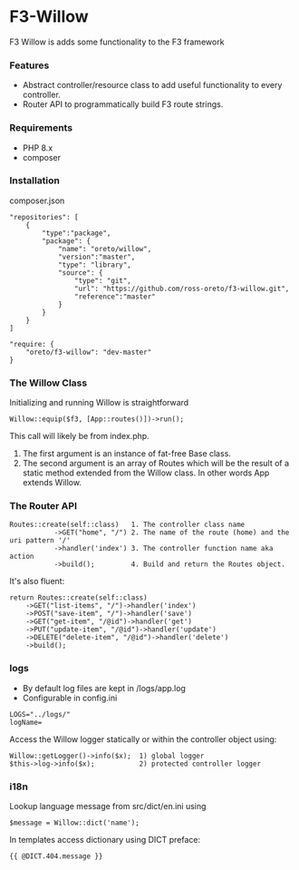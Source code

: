 # F3-Willow
F3 Willow is adds some functionality to the F3 framework

### Features
- Abstract controller/resource class to add useful functionality to every controller. 
- Router API to programmatically build F3 route strings.

### Requirements
- PHP 8.x
- composer

### Installation
composer.json
```
"repositories": [
    {
        "type":"package",
        "package": {
            "name": "oreto/willow",
            "version":"master",
            "type": "library",
            "source": {
                "type": "git",
                "url": "https://github.com/ross-oreto/f3-willow.git",
                "reference":"master"
            }
        }
    }
]

"require: {
    "oreto/f3-willow": "dev-master" 
}
```

### The Willow Class
Initializing and running Willow is straightforward
```
Willow::equip($f3, [App::routes()])->run();
```
This call will likely be from index.php.
1. The first argument is an instance of fat-free Base class.
2. The second argument is an array of Routes which will be the result of a static method extended from the Willow class. In other words App extends Willow.

### The Router API
``` 
Routes::create(self::class)   1. The controller class name
           ->GET("home", "/") 2. The name of the route (home) and the uri pattern '/'
           ->handler('index') 3. The controller function name aka action
           ->build();         4. Build and return the Routes object.
```
It's also fluent:
```
return Routes::create(self::class)
    ->GET("list-items", "/")->handler('index')
    ->POST("save-item", "/")->handler('save')
    ->GET("get-item", "/@id")->handler('get')
    ->PUT("update-item", "/@id")->handler('update')
    ->DELETE("delete-item", "/@id")->handler('delete')
    ->build();
```

### logs
- By default log files are kept in /logs/app.log
- Configurable in config.ini
```
LOGS="../logs/"
logName=
```
Access the Willow logger statically or within the controller object using:
```
Willow::getLogger()->info($x);  1) global logger
$this->log->info($x);           2) protected controller logger 
```

### i18n
Lookup language message from src/dict/en.ini using
```
$message = Willow::dict('name');
```
In templates access dictionary using DICT preface:
```
{{ @DICT.404.message }}
```